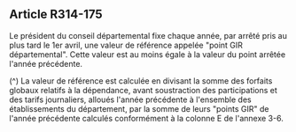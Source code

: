 ## Article R314-175

Le président du conseil départemental fixe chaque année, par arrêté pris au plus tard le 1er avril, une valeur
de référence appelée "point GIR départemental". Cette valeur est au moins égale à la valeur du point arrêtée
l'année précédente.

(^)
La valeur de référence est calculée en divisant la somme des forfaits globaux relatifs à la dépendance,
avant soustraction des participations et des tarifs journaliers, alloués l'année précédente à l'ensemble
des établissements du département, par la somme de leurs "points GIR" de l'année précédente calculés
conformément à la colonne E de l'annexe 3-6.


